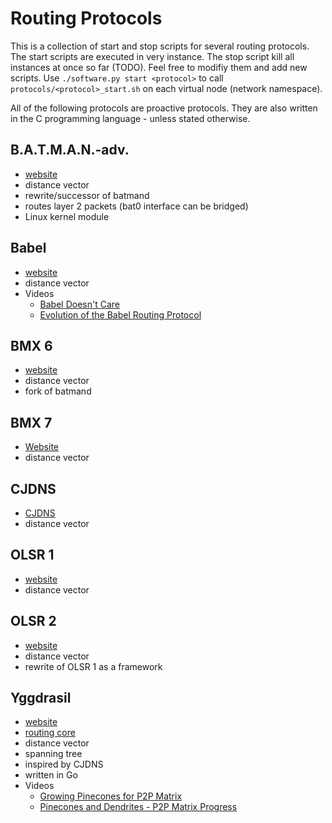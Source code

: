 # Routing Protocols

This is a collection of start and stop scripts for several routing protocols. The start scripts are executed in very instance. The stop script kill all instances at once so far (TODO). Feel free to modifiy them and add new scripts.
Use `./software.py start <protocol>` to call `protocols/<protocol>_start.sh` on each virtual node (network namespace).

All of the following protocols are proactive protocols. They are also written in the C programming language - unless stated otherwise.

## B.A.T.M.A.N.-adv.

- [website](https://www.open-mesh.org/projects/open-mesh/wiki)
- distance vector
- rewrite/successor of batmand
- routes layer 2 packets (bat0 interface can be bridged)
- Linux kernel module

## Babel

- [website](https://www.irif.fr/~jch/software/babel/)
- distance vector
- Videos
  - [Babel Doesn't Care](https://www.youtube.com/watch?v=1zMDLVln3XM)
  - [Evolution of the Babel Routing Protocol](https://www.youtube.com/watch?v=Mflw4BuksHQ)

## BMX 6

- [website](https://github.com/bmx-routing/bmx6)
- distance vector
- fork of batmand

## BMX 7

- [Website](https://github.com/bmx-routing/bmx7)
- distance vector

## CJDNS

- [CJDNS](https://github.com/cjdelisle/cjdns)
- distance vector

## OLSR 1

- [website](https://github.com/OLSR/olsrd)
- distance vector

## OLSR 2

- [website](https://github.com/OLSR/OONF)
- distance vector
- rewrite of OLSR 1 as a framework

## Yggdrasil

- [website](https://yggdrasil-network.github.io/)
- [routing core](https://github.com/matrix-org/pinecone)
- distance vector
- spanning tree
- inspired by CJDNS
- written in Go
- Videos
  - [Growing Pinecones for P2P Matrix](https://fosdem.org/2022/schedule/event/matrix_p2p_pinecone/)
  - [Pinecones and Dendrites - P2P Matrix Progress](https://archive.fosdem.org/2021/schedule/event/matrix_pinecones/)
